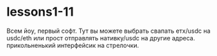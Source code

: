 # lessons1-11
Всем йоу, первый софт. Тут вы можете выбрать свапать етх/usdc на usdc/eth или прост отправлять нативку/usdc на другие адреса. прикольненький интерфейсик на стрелочки.
